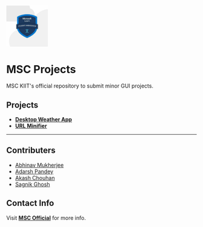 <img src="./utils/MSAC.jpg" width="110px">
<!-- WASSSUPP :) -->

# MSC Projects

MSC KIIT's official repository to submit minor GUI projects.

## Projects

- **[Desktop Weather App](https://github.com/MSCKIIT/Small_Projects/tree/master/Desktop-Weather-App "View Project")**
- **[URL Minifier](https://github.com/MSCKIIT/Small_Projects/tree/master/URL%20Minifier "View Project")**

---

## Contributers

- [Abhinav Mukherjee](https://github.com/abhinav-193 "View Profile")
- [Adarsh Pandey](https://github.com/adarsh01-debug "View Profile")
- [Akash Chouhan](https://github.com/akashchouhan16 "View Profile")
- [Sagnik Ghosh](https://github.com/sagnikghoshcr7 "View Profile")

## Contact Info

Visit **[MSC Official](https://msackiit.tech/ "Visit Website")** for more info.
